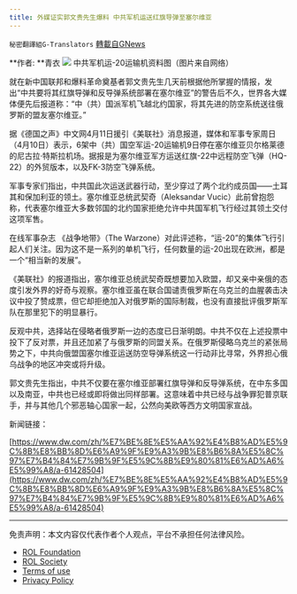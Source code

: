 ```yaml
---
title: 外媒证实郭文贵先生爆料 中共军机运送红旗导弹至塞尔维亚
---
```

`秘密翻譯組G-Translators` [轉載自GNews](https://gnews.org/zh-hans/2325719/)

**作者:  **青衣
![](https://assets.gnews.org/wp-content/uploads/2022/04/4-70.jpg)
中共军机运-20运输机资料图（图片来自网络）

就在新中国联邦和爆料革命奠基者郭文贵先生几天前根据他所掌握的情报，发出“中共要将其红旗导弹和反导弹系统部署在塞尔维亚”的警告后不久，世界各大媒体便先后报道称：“中（共）国派军机飞越北约国家，将其先进的防空系统送往俄罗斯的盟友塞尔维亚。”

据《德国之声》中文网4月11日援引《美联社》消息报道，媒体和军事专家周日（4月10日）表示，6架中（共）国空军运-20运输机9日停在塞尔维亚贝尔格莱德的尼古拉·特斯拉机场。据报是为塞尔维亚军方运送红旗-22中远程防空飞弹（HQ-22）的外贸版本，以及FK-3防空飞弹系统。

军事专家们指出，中共国此次运送武器行动，至少穿过了两个北约成员国——土耳其和保加利亚的领土。塞尔维亚总统武契奇（Aleksandar Vucic）此前曾抱怨称，代表塞尔维亚大多数邻国的北约国家拒绝允许中共国军机飞行经过其领土交付这项军售。

在线军事杂志 《战争地带》（The Warzone）对此评述称，“运-20”的集体飞行引起人们关注。因为这不是一系列的单机飞行，任何数量的运-20出现在欧洲，都是一个“相当新的发展”。

《美联社》的报道指出，塞尔维亚总统武契奇既想要加入欧盟，却又亲中亲俄的态度引发外界的好奇与观察。塞尔维亚虽在联合国谴责俄罗斯在乌克兰的血腥袭击决议中投了赞成票，但它却拒绝加入对俄罗斯的国际制裁，也没有直接批评俄罗斯军队在那里犯下的明显暴行。

反观中共，选择站在侵略者俄罗斯一边的态度已日渐明朗。中共不仅在上述投票中投下了反对票，并且还加紧了与俄罗斯的同盟关系。在俄罗斯侵略乌克兰的紧张局势之下，中共向俄盟国塞尔维亚运送防空导弹系统这一行动非比寻常，外界担心俄乌战争的地区冲突或将升级。

郭文贵先生指出，中共不仅要在塞尔维亚部署红旗导弹和反导弹系统，在中东多国以及南亚，中共也已经或即将做出同样部署。这意味着中共已经与战争罪犯普京联手，并与其他几个邪恶轴心国家一起，公然向美欧等西方文明国家宣战。

新闻链接：

[https://www.dw.com/zh/%E7%BE%8E%E5%AA%92%E4%B8%AD%E5%9C%8B%E8%BB%8D%E6%A9%9F%E9%A3%9B%E8%B6%8A%E5%8C%97%E7%B4%84%E7%9B%9F%E5%9C%8B%E9%80%81%E6%AD%A6%E5%99%A8/a-61428504](https://www.dw.com/zh/%E7%BE%8E%E5%AA%92%E4%B8%AD%E5%9C%8B%E8%BB%8D%E6%A9%9F%E9%A3%9B%E8%B6%8A%E5%8C%97%E7%B4%84%E7%9B%9F%E5%9C%8B%E9%80%81%E6%AD%A6%E5%99%A8/a-61428504)

* * *

 

免责声明：本文内容仅代表作者个人观点，平台不承担任何法律风险。

- [ROL Foundation](https://rolfoundation.org/)
- [ROL Society](https://rolsociety.org/)
- [Terms of use](https://gnews.org/terms-of-use-3/)
- [Privacy Policy](https://gnews.org/privacy-policy/)
